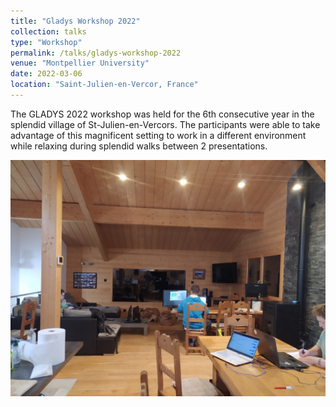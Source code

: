 ```yaml
---
title: "Gladys Workshop 2022"
collection: talks
type: "Workshop"
permalink: /talks/gladys-workshop-2022
venue: "Montpellier University"
date: 2022-03-06
location: "Saint-Julien-en-Vercor, France"
---
```


The GLADYS 2022 workshop was held for the 6th consecutive year in the splendid village of St-Julien-en-Vercors. The participants were able to take advantage of this magnificent setting to work in a different environment while relaxing during splendid walks between 2 presentations.

![Editing a markdown file for a talk](/images/gladys-workshop-2022.jpg)
